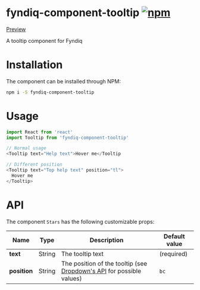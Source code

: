 # fyndiq-component-tooltip [![npm](https://img.shields.io/npm/v/fyndiq-component-tooltip.svg?maxAge=3600)](https://www.npmjs.com/package/fyndiq-component-tooltip)

[Preview](http://developers.fyndiq.com/fyndiq-ui/?selectedKind=Tooltip&selectedStory=default)

A tooltip component for Fyndiq

# Installation

The component can be installed through NPM:

``` bash
npm i -S fyndiq-component-tooltip
```

# Usage

``` js
import React from 'react'
import Tooltip from 'fyndiq-component-tooltip'

// Normal usage
<Tooltip text="Help text">Hover me</Tooltip

// Different position
<Tooltip text="Top help text" position="tl">
  Hover me
</Tooltip>
```

# API

The component `Stars` has the following customizable props:

| Name | Type | Description | Default value |
|---|---|---|---|
| **text** | String | The tooltip text | (required) |
| **position** | String | The position of the tooltip (see [Dropdown's API](../fyndiq-component-dropdown#api) for possible values) | `bc` |

